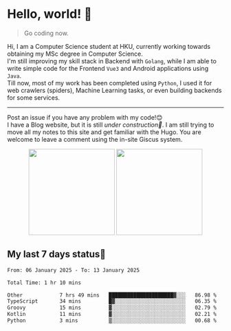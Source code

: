 # Hello, world! 🥰
> Go coding now.
  
Hi, I am a Computer Science student at HKU, currently working towards obtaining my MSc degree in Computer Science.  
I'm still improving my skill stack in Backend with `Golang`, while I am able to write simple code for the Frontend `Vue3` and Android applications using `Java`.  
Till now, most of my work has been completed using `Python`, I used it for web crawlers (spiders), Machine Learning tasks, or even building backends for some services.

-------
Post an issue if you have any problem with my code!😊  
I have a Blog website, but it is still *under construction🚧*. I am still trying to move all my notes to this site and get familiar with the Hugo. You are welcome to leave a comment using the in-site Giscus system.  


<div align="center">
<div><img src="https://github-readme-stats.vercel.app/api?username=Xrondev&count_private=true" height="200px"/> <img src="https://github-readme-stats.vercel.app/api/top-langs/?username=Xrondev" height="200px"/></div>
</div>
<div align="center"></div>  

## My last 7 days status🧐

<!--START_SECTION:waka-->

```txt
From: 06 January 2025 - To: 13 January 2025

Total Time: 1 hr 10 mins

Other            7 hrs 49 mins   █████████████████████▓░░░   86.98 %
TypeScript       34 mins         █▓░░░░░░░░░░░░░░░░░░░░░░░   06.35 %
Groovy           15 mins         ▓░░░░░░░░░░░░░░░░░░░░░░░░   02.79 %
Kotlin           11 mins         ▓░░░░░░░░░░░░░░░░░░░░░░░░   02.21 %
Python           3 mins          ▒░░░░░░░░░░░░░░░░░░░░░░░░   00.68 %
```

<!--END_SECTION:waka-->
